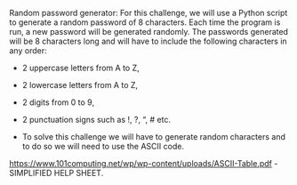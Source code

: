 Random password generator:
For this challenge, we will use a Python script to generate a random password of 8 characters. Each time the program is run, a new password will be generated randomly. The passwords generated will be 8 characters long and will have to include the following characters in any order:

- 2 uppercase letters from A to Z,
- 2 lowercase letters from A to Z,
- 2 digits from 0 to 9,
- 2 punctuation signs such as !, ?, “, # etc.

- To solve this challenge we will have to generate random characters and to do so we will need to use the ASCII code.

https://www.101computing.net/wp/wp-content/uploads/ASCII-Table.pdf   - SIMPLIFIED HELP SHEET.


